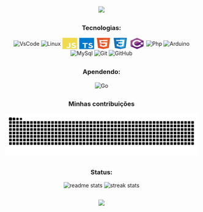 <h1 align="center">
    <img src="https://readme-typing-svg.herokuapp.com/?font=Righteous&size=35&center=true&vCenter=true&width=500&height=70&duration=3000&lines=Hello+There;" />
</h1>
<div align="center">
  <div>
    <h3>Tecnologias:</h3>
  </div>
  <div style="display: inline_block">
    <img align="center" alt="VsCode" height="30" width="40" src="https://cdn.jsdelivr.net/gh/devicons/devicon/icons/vscode/vscode-original.svg">
    <img align="center" alt="Linux" height="30" width="40" src="https://cdn.jsdelivr.net/gh/devicons/devicon/icons/linux/linux-original.svg">
    <img align="center" alt="Js" height="30" width="40" src="https://raw.githubusercontent.com/devicons/devicon/master/icons/javascript/javascript-plain.svg">
    <img align="center" alt="Ts" height="30" width="40" src="https://raw.githubusercontent.com/devicons/devicon/master/icons/typescript/typescript-plain.svg">
    <img align="center" alt="HTML" height="30" width="40" src="https://raw.githubusercontent.com/devicons/devicon/master/icons/html5/html5-original.svg">
    <img align="center" alt="CSS" height="30" width="40" src="https://raw.githubusercontent.com/devicons/devicon/master/icons/css3/css3-original.svg">
    <img align="center" alt="Csharp" height="30" width="40" src="https://raw.githubusercontent.com/devicons/devicon/master/icons/csharp/csharp-original.svg">
    <img align="center" alt="Php" height="50" width="60" src="https://cdn.jsdelivr.net/gh/devicons/devicon/icons/php/php-original.svg">
    <img align="center" alt="Arduino" height="40" width="50" src="https://cdn.jsdelivr.net/gh/devicons/devicon/icons/arduino/arduino-original.svg">
    <img align="center" alt="MySql" height="30" width="40" src="https://cdn.jsdelivr.net/gh/devicons/devicon/icons/mysql/mysql-original.svg">
    <img align="center" alt="Git" height="30" width="40" src="https://cdn.jsdelivr.net/gh/devicons/devicon/icons/git/git-original.svg">
    <img align="center" alt="GitHub" height="30" width="40" src="https://cdn.jsdelivr.net/gh/devicons/devicon/icons/github/github-original.svg">
  </div>
</div>
  
  ##
<div align="center">
  <h3>Apendendo:</h3>
  <img align="center" alt="Go" height="50" width="60" src="https://cdn.jsdelivr.net/gh/devicons/devicon/icons/go/go-original-wordmark.svg">
</div>

##
<div align="center">
  <h3>Minhas contribuições</h3>
  <img alt="snake eating my contributions" src="https://raw.githubusercontent.com/CarlosDPRizo/CarlosDPRizo/output/github-contribution-grid-snake.svg" />
</div>

  ##
<h3 align="center">Status:</h3>
<div align=center>
  <img width=390 src="https://github-readme-stats-salesp07.vercel.app/api?username=CarlosDPRizo&count_private=true&show_icons=true&theme=react&rank_icon=github&border_radius=10" alt="readme stats"/>
  <img width=415 src="https://streak-stats.demolab.com/?user=salesp07&count_private=true&theme=react&border_radius=10&locale=pt_BR" alt="streak stats"/>
</div>

  ##
<div align="center"> 
  <a href="https://www.linkedin.com/in/carlos-rizo-7959ba217/" target="_blank"><img src="https://img.shields.io/badge/-LinkedIn-%230077B5?style=for-the-badge&logo=linkedin&logoColor=white" target="_blank"></a> 
</div>
